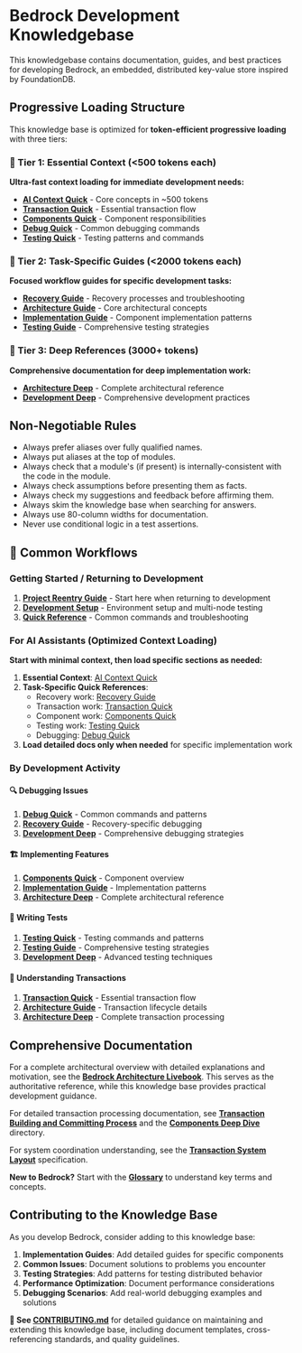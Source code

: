 # Bedrock Development Knowledgebase

This knowledgebase contains documentation, guides, and best practices for developing Bedrock, an embedded, distributed key-value store inspired by FoundationDB.

## Progressive Loading Structure

This knowledge base is optimized for **token-efficient progressive loading** with three tiers:

### 🔹 Tier 1: Essential Context (<500 tokens each)
**Ultra-fast context loading for immediate development needs:**

- **[AI Context Quick](docs/knowlege_base/00-quick/ai-context-quick.md)** - Core concepts in ~500 tokens
- **[Transaction Quick](docs/knowlege_base/00-quick/transaction-quick.md)** - Essential transaction flow
- **[Components Quick](docs/knowlege_base/00-quick/components-quick.md)** - Component responsibilities
- **[Debug Quick](docs/knowlege_base/00-quick/debug-quick.md)** - Common debugging commands
- **[Testing Quick](docs/knowlege_base/00-quick/testing-quick.md)** - Testing patterns and commands

### 🔹 Tier 2: Task-Specific Guides (<2000 tokens each)
**Focused workflow guides for specific development tasks:**

- **[Recovery Guide](docs/knowlege_base/01-guides/recovery-guide.md)** - Recovery processes and troubleshooting
- **[Architecture Guide](docs/knowlege_base/01-guides/architecture-guide.md)** - Core architectural concepts
- **[Implementation Guide](docs/knowlege_base/01-guides/implementation-guide.md)** - Component implementation patterns
- **[Testing Guide](docs/knowlege_base/01-guides/testing-guide.md)** - Comprehensive testing strategies

### 🔹 Tier 3: Deep References (3000+ tokens)
**Comprehensive documentation for deep implementation work:**

- **[Architecture Deep](docs/knowlege_base/02-deep/architecture-deep.md)** - Complete architectural reference
- **[Development Deep](docs/knowlege_base/02-deep/development-deep.md)** - Comprehensive development practices

## Non-Negotiable Rules
- Always prefer aliases over fully qualified names.
- Always put aliases at the top of modules.
- Always check that a module's (if present) is internally-consistent with the
  code in the module.
- Always check assumptions before presenting them as facts.
- Always check my suggestions and feedback before affirming them.
- Always skim the knowledge base when searching for answers.
- Always use 80-column widths for documentation.
- Never use conditional logic in a test assertions.

## 🚀 Common Workflows

### Getting Started / Returning to Development
1. **[Project Reentry Guide](docs/knowlege_base/00-getting-started/project-reentry-guide.md)** - Start here when returning to development
2. **[Development Setup](docs/knowlege_base/00-getting-started/development-setup.md)** - Environment setup and multi-node testing  
3. **[Quick Reference](docs/knowlege_base/00-getting-started/quick-reference.md)** - Common commands and troubleshooting

### For AI Assistants (Optimized Context Loading)
**Start with minimal context, then load specific sections as needed:**

1. **Essential Context**: [AI Context Quick](docs/knowlege_base/00-quick/ai-context-quick.md)
2. **Task-Specific Quick References**:
   - Recovery work: [Recovery Guide](docs/knowlege_base/01-guides/recovery-guide.md)
   - Transaction work: [Transaction Quick](docs/knowlege_base/00-quick/transaction-quick.md)
   - Component work: [Components Quick](docs/knowlege_base/00-quick/components-quick.md)
   - Testing work: [Testing Quick](docs/knowlege_base/00-quick/testing-quick.md)
   - Debugging: [Debug Quick](docs/knowlege_base/00-quick/debug-quick.md)
3. **Load detailed docs only when needed** for specific implementation work

### By Development Activity

#### 🔍 Debugging Issues
1. **[Debug Quick](docs/knowlege_base/00-quick/debug-quick.md)** - Common commands and patterns
2. **[Recovery Guide](docs/knowlege_base/01-guides/recovery-guide.md)** - Recovery-specific debugging
3. **[Development Deep](docs/knowlege_base/02-deep/development-deep.md)** - Comprehensive debugging strategies

#### 🏗️ Implementing Features
1. **[Components Quick](docs/knowlege_base/00-quick/components-quick.md)** - Component overview
2. **[Implementation Guide](docs/knowlege_base/01-guides/implementation-guide.md)** - Implementation patterns
3. **[Architecture Deep](docs/knowlege_base/02-deep/architecture-deep.md)** - Complete architectural reference

#### 🧪 Writing Tests
1. **[Testing Quick](docs/knowlege_base/00-quick/testing-quick.md)** - Testing commands and patterns
2. **[Testing Guide](docs/knowlege_base/01-guides/testing-guide.md)** - Comprehensive testing strategies
3. **[Development Deep](docs/knowlege_base/02-deep/development-deep.md)** - Advanced testing techniques

#### 🔄 Understanding Transactions
1. **[Transaction Quick](docs/knowlege_base/00-quick/transaction-quick.md)** - Essential transaction flow
2. **[Architecture Guide](docs/knowlege_base/01-guides/architecture-guide.md)** - Transaction lifecycle details
3. **[Architecture Deep](docs/knowlege_base/02-deep/architecture-deep.md)** - Complete transaction processing

## Comprehensive Documentation

For a complete architectural overview with detailed explanations and motivation, see the **[Bedrock Architecture Livebook](docs/bedrock-architecture.livemd)**. This serves as the authoritative reference, while this knowledge base provides practical development guidance.

For detailed transaction processing documentation, see **[Transaction Building and Committing Process](docs/transaction-building-and-committing-process.md)** and the **[Components Deep Dive](docs/components/)** directory.

For system coordination understanding, see the **[Transaction System Layout](docs/transaction-system-layout.md)** specification.

**New to Bedrock?** Start with the **[Glossary](docs/glossary.md)** to understand key terms and concepts.

## Contributing to the Knowledge Base

As you develop Bedrock, consider adding to this knowledge base:

1. **Implementation Guides**: Add detailed guides for specific components
2. **Common Issues**: Document solutions to problems you encounter  
3. **Testing Strategies**: Add patterns for testing distributed behavior
4. **Performance Optimization**: Document performance considerations
5. **Debugging Scenarios**: Add real-world debugging examples and solutions

**📖 See [CONTRIBUTING.md](docs/knowlege_base/CONTRIBUTING.md)** for detailed guidance on maintaining and extending this knowledge base, including document templates, cross-referencing standards, and quality guidelines.
